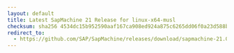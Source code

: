 ```yaml
---
layout: default
title: Latest SapMachine 21 Release for linux-x64-musl
checksum: sha256 4534dc15b952590aaf167ca908ed924a875c6265dd06f0a23d588bbdd41f4c93
redirect_to:
  - https://github.com/SAP/SapMachine/releases/download/sapmachine-21.0.2/sapmachine-jdk-21.0.2_linux-x64-musl_bin.tar.gz
---
```


